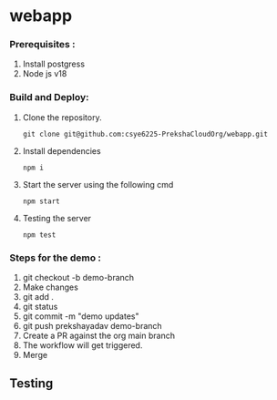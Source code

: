 # webapp
### Prerequisites :
1. Install postgress
2. Node js v18

### Build and Deploy:
1. Clone the repository.
    ```
    git clone git@github.com:csye6225-PrekshaCloudOrg/webapp.git
    ```
2. Install dependencies
    ```
    npm i 
    ```
3. Start the server using the following cmd
    ```
    npm start
    ```
4. Testing the server
    ```
    npm test
    ```

### Steps for the demo :
1. git checkout -b demo-branch
2. Make changes
3. git add .
4. git status
5. git commit -m "demo updates"
6. git push prekshayadav demo-branch
7. Create a PR against the org main branch
8. The workflow will get triggered.
9. Merge 

## Testing
